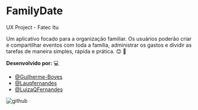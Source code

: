 # FamilyDate
UX Project - Fatec Itu

Um aplicativo focado para a organização familiar. Os usuários poderão criar e compartilhar eventos com toda a família, administrar os gastos e dividir as tarefas de maneira simples, rápida e prática. :blush: :calendar:

**Desenvolvido por:** 💻

- <a href="https://github.com/Guilherme-Boves">@Guilherme-Boves</a>
- <a href="https://github.com/Lauqfernandes">@Lauqfernandes</a>
- <a href="https://github.com/LuizaQFernandes">@LuizaQFernandes</a>

![github](https://user-images.githubusercontent.com/62905577/114025077-1cea0500-984b-11eb-8e5b-3202e0eb0158.png)
